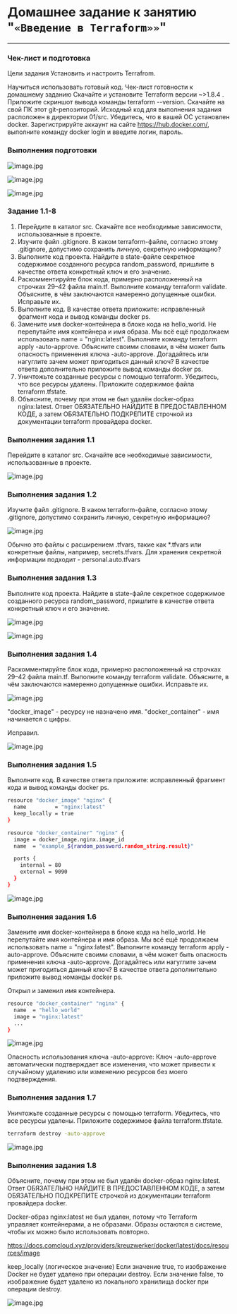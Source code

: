 # Домашнее задание к занятию "`«Введение в Terraform»»`"

---

### Чек-лист и подготовка

Цели задания
Установить и настроить Terrafrom.

Научиться использовать готовый код.
Чек-лист готовности к домашнему заданию
Скачайте и установите Terraform версии ~>1.8.4 . Приложите скриншот вывода команды terraform --version.
Скачайте на свой ПК этот git-репозиторий. Исходный код для выполнения задания расположен в директории 01/src.
Убедитесь, что в вашей ОС установлен docker.
Зарегистрируйте аккаунт на сайте https://hub.docker.com/, выполните команду docker login и введите логин, пароль.

### Выполнения подготовки

![image.jpg](https://github.com/temagraf/My_terraform_intro/blob/main/0-terra.png)

![image.jpg](https://github.com/temagraf/My_terraform_intro/blob/main/0%20terra%202-3.png)

![image.jpg](https://github.com/temagraf/My_terraform_intro/blob/main/0-terra%20dock.png)


### Задание 1.1-8

1) Перейдите в каталог src. Скачайте все необходимые зависимости, использованные в проекте.
2) Изучите файл .gitignore. В каком terraform-файле, согласно этому .gitignore, допустимо сохранить личную, секретную информацию?
3) Выполните код проекта. Найдите в state-файле секретное содержимое созданного ресурса random_password, пришлите в качестве ответа конкретный ключ и его значение.
4) Раскомментируйте блок кода, примерно расположенный на строчках 29–42 файла main.tf. Выполните команду terraform validate. Объясните, в чём заключаются намеренно допущенные ошибки. Исправьте их.
5) Выполните код. В качестве ответа приложите: исправленный фрагмент кода и вывод команды docker ps.
6) Замените имя docker-контейнера в блоке кода на hello_world. Не перепутайте имя контейнера и имя образа. Мы всё ещё продолжаем использовать name = "nginx:latest". Выполните команду terraform apply -auto-approve. Объясните своими словами, в чём может быть опасность применения ключа -auto-approve. Догадайтесь или нагуглите зачем может пригодиться данный ключ? В качестве ответа дополнительно приложите вывод команды docker ps.
7) Уничтожьте созданные ресурсы с помощью terraform. Убедитесь, что все ресурсы удалены. Приложите содержимое файла terraform.tfstate.
8) Объясните, почему при этом не был удалён docker-образ nginx:latest. Ответ ОБЯЗАТЕЛЬНО НАЙДИТЕ В ПРЕДОСТАВЛЕННОМ КОДЕ, а затем ОБЯЗАТЕЛЬНО ПОДКРЕПИТЕ строчкой из документации terraform провайдера docker.

### Выполнения задания 1.1

Перейдите в каталог src. Скачайте все необходимые зависимости, использованные в проекте.

![image.jpg](https://github.com/temagraf/My_terraform_intro/blob/main/1-1.png)

### Выполнения задания 1.2

Изучите файл .gitignore. В каком terraform-файле, согласно этому .gitignore, допустимо сохранить личную, секретную информацию?

![image.jpg](https://github.com/temagraf/My_terraform_intro/blob/main/1-2.png)

Обычно это файлы с расширением .tfvars, такие как *.tfvars или конкретные файлы, например, secrets.tfvars.
Для хранения секретной информации подходит - personal.auto.tfvars

### Выполнения задания 1.3

 Выполните код проекта. Найдите в state-файле секретное содержимое созданного ресурса random_password, пришлите в качестве ответа конкретный ключ и его значение.

![image.jpg](https://github.com/temagraf/My_terraform_intro/blob/main/1-3.png)

![image.jpg](https://github.com/temagraf/My_terraform_intro/blob/main/1-3-1.png)

### Выполнения задания 1.4

Раскомментируйте блок кода, примерно расположенный на строчках 29–42 файла main.tf. Выполните команду terraform validate. Объясните, в чём заключаются намеренно допущенные ошибки. Исправьте их.


![image.jpg](https://github.com/temagraf/My_terraform_intro/blob/main/4-1.png)

"docker_image" - ресурсу не назначено имя.
"docker_container" - имя начинается с цифры.

Исправил.

![image.jpg](https://github.com/temagraf/My_terraform_intro/blob/main/4-2.png)

### Выполнения задания 1.5

Выполните код. В качестве ответа приложите: исправленный фрагмент кода и вывод команды docker ps.

```bash
resource "docker_image" "nginx" {
  name         = "nginx:latest"
  keep_locally = true
}

resource "docker_container" "nginx" {
  image = docker_image.nginx.image_id
  name  = "example_${random_password.random_string.result}"

  ports {
    internal = 80
    external = 9090
  }
}

```
![image.jpg](https://github.com/temagraf/My_terraform_intro/blob/main/5.png)


### Выполнения задания 1.6

Замените имя docker-контейнера в блоке кода на hello_world. Не перепутайте имя контейнера и имя образа. Мы всё ещё продолжаем использовать name = "nginx:latest". Выполните команду terraform apply -auto-approve. Объясните своими словами, в чём может быть опасность применения ключа -auto-approve. Догадайтесь или нагуглите зачем может пригодиться данный ключ? В качестве ответа дополнительно приложите вывод команды docker ps.

Открыл и заменил имя контейнера.

```bash
resource "docker_container" "nginx" {
  name  = "hello_world"
  image = "nginx:latest"
  ...
}
```

![image.jpg](https://github.com/temagraf/My_terraform_intro/blob/main/6-1.png)

Опасность использования ключа -auto-approve:
Ключ -auto-approve автоматически подтверждает все изменения, что может привести к случайному удалению или изменению ресурсов без моего подтверждения.

### Выполнения задания 1.7

Уничтожьте созданные ресурсы с помощью terraform. Убедитесь, что все ресурсы удалены. Приложите содержимое файла terraform.tfstate.

```sh
terraform destroy -auto-approve
```

![image.jpg](https://github.com/temagraf/My_terraform_intro/blob/main/7-1.png)


### Выполнения задания 1.8

Объясните, почему при этом не был удалён docker-образ nginx:latest. Ответ ОБЯЗАТЕЛЬНО НАЙДИТЕ В ПРЕДОСТАВЛЕННОМ КОДЕ, а затем ОБЯЗАТЕЛЬНО ПОДКРЕПИТЕ строчкой из документации terraform провайдера docker.

Docker-образ nginx:latest не был удален, потому что Terraform управляет контейнерами, а не образами. Образы остаются в системе, чтобы их можно было использовать повторно.

https://docs.comcloud.xyz/providers/kreuzwerker/docker/latest/docs/resources/image


keep_locally (логическое значение) Если значение true, то изображение Docker не будет удалено при операции destroy.
Если значение false, то изображение будет удалено из локального хранилища docker при операции destroy.

![image.jpg](https://github.com/temagraf/My_terraform_intro/blob/main/8.jpg)
